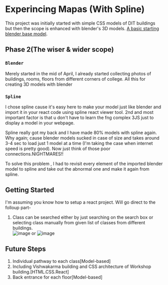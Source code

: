# Experincing Mapas (With Spline)

This project was initially started with simple CSS models of DIT buildings but then the scope is enhanced with blender's 3D models.  [A basic starting blender base model](https://drive.google.com/file/d/1BGvMYc8sp0-gtqKWEWi4V7BrXi-lJ6C5/view?usp=sharing).

## Phase 2(The wiser & wider scope)

### `Blender`
Merely started in the mid of April, I already started collecting photos of buildings, rooms, floors from different corners of college. All this for creating 3D models with blender

### `Spline`
I chose spline cause it's easy here to make your model just like blender and import it in your react code using spline react viewer tool. 2nd and most important factor is that u don't have to learn the fng complex 3JS just to display a model in your webpage.

Spline really got my back and I have made 80% models with spline again. Why again; cause blender models sucked in case of size and takes around 3-4 sec to load just 1 model at a time (I'm taking the case when internet speed is pretty good). Now just think of those poor connections.NIGHTMARES!! 

To solve this problem , I had to revisit every element of the imported blender model to spline and take out the abnormal one and make it again from spline. 

## Getting Started

I'm assuming you know how to setup a react project. Will go direct to the folloup part-
1. Class can be searched either by just searching on the search box or selecting class manually from given list of classes from different buildings.  
![image](https://github.com/madm234/Mapas/assets/88799492/3e80b491-7529-424f-a740-e8c70a122e18)
or
![image](https://github.com/madm234/Mapas/assets/88799492/c1fcab1d-dd4c-41d4-ad85-2615ce3572b1)


## Future Steps
1. Individual pathway to each class[Model-based]
2. Including Vishwakarma building and CSS architecture of Workshop building.[HTML.CSS.React]
3. Back entrance for each floor[Model-based] 
